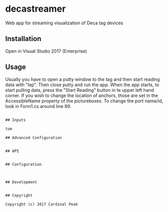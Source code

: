 # decastreamer
Web app for streaming visualization of Deca tag devices

## Installation

Open in Visual Studio 2017 (Enterprise)


## Usage

Usually you have to open a putty window to the tag and then start reading data with "lep". Then close putty and run the app.
When the app starts, to start pulling data, press the "Start Reading" button in te upper left hand corner.
If you wish to change the location of anchors, those are set in the AccessibleName property of the pictureboxes. 
To change the port name/id, look in Form1.cs around line 89.


```

## Inputs

tom

## Advanced Configuration


## API


## Configuration



## Development


## Copyright

Copyright (c) 2017 Cardinal Peak
